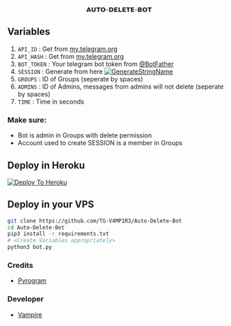 <p align="center">
𝗔𝗨𝗧𝗢-𝗗𝗘𝗟𝗘𝗧𝗘-𝗕𝗢𝗧
</p>

## Variables
1. `API_ID` : Get from [my.telegram.org](https://my.telegram.org/)
2. `API_HASH` : Get from [my.telegram.org](https://my.telegram.org)
3. `BOT_TOKEN` : Your telegram bot token from [@BotFather](https://t.me/BotFather)
4. `SESSION` : Generate from here [![GenerateStringName](https://img.shields.io/badge/repl.it-generateStringName-yellowgreen)](https://repl.it/@subinps/getStringName)
5. `GROUPS` : ID of Groups (seperate by spaces)
6. `ADMINS` : ID of Admins, messages from admins will not delete (seperate by spaces)
7. `TIME` : Time in seconds

### Make sure:
- Bot is admin in Groups with delete permission
- Account used to create SESSION is a member in Groups

## Deploy in Heroku
 [![Deploy To Heroku](https://www.herokucdn.com/deploy/button.svg)](https://heroku.com/deploy?template=https://github.com/unknownze/AutoDeleteBot)

## Deploy in your VPS

```sh
git clone https://github.com/TG-V4MP1R3/Auto-Delete-Bot
cd Auto-Delete-Bot
pip3 install -r requirements.txt
# <Create Variables appropriately>
python3 bot.py
```

### Credits
- [Pyrogram](https://github.com/pyrogram/pyrogram)


### Developer
- [Vampire](https://t.me/KP51107)

